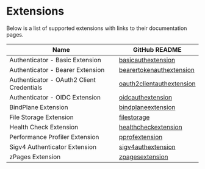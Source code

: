 # Extensions

Below is a list of supported extensions with links to their documentation pages.

| Name                                      | GitHub README                                                                                                                                             |
|-------------------------------------------|-----------------------------------------------------------------------------------------------------------------------------------------------------------|
| Authenticator - Basic Extension           | [basicauthextension](https://github.com/open-telemetry/opentelemetry-collector-contrib/blob/v0.106.1/extension/basicauthextension/README.md)               |
| Authenticator - Bearer Extension          | [bearertokenauthextension](https://github.com/open-telemetry/opentelemetry-collector-contrib/blob/v0.106.1/extension/bearertokenauthextension/README.md)   |
| Authenticator - OAuth2 Client Credentials | [oauth2clientauthextension](https://github.com/open-telemetry/opentelemetry-collector-contrib/blob/v0.106.1/extension/oauth2clientauthextension/README.md) |
| Authenticator - OIDC Extension            | [oidcauthextension](https://github.com/open-telemetry/opentelemetry-collector-contrib/blob/v0.106.1/extension/oidcauthextension/README.md)                 |
| BindPlane Extension                       | [bindplaneextension](../extension/bindplaneextension/README.md)                                                                                           |
| File Storage Extension                    | [filestorage](https://github.com/open-telemetry/opentelemetry-collector-contrib/blob/v0.106.1/extension/storage/filestorage/README.md)                     |
| Health Check Extension                    | [healthcheckextension](https://github.com/open-telemetry/opentelemetry-collector-contrib/blob/v0.106.1/extension/healthcheckextension/README.md)           |
| Performance Profiler Extension            | [pprofextension](https://github.com/open-telemetry/opentelemetry-collector-contrib/blob/v0.106.1/extension/pprofextension/README.md)                       |
| Sigv4 Authenticator Extension             | [sigv4authextension](https://github.com/open-telemetry/opentelemetry-collector-contrib/blob/v0.106.1/extension/sigv4authextension/README.md)               |
| zPages Extension                          | [zpagesextension](https://github.com/open-telemetry/opentelemetry-collector/blob/v0.106.1/extension/zpagesextension/README.md)                             |
